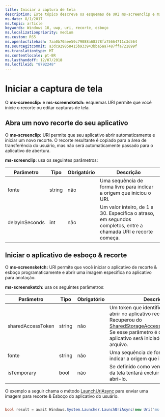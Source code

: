 ```yaml
---
title: Iniciar a captura de tela
description: Este tópico descreve os esquemas de URI ms-screenclip e ms-screensketch. Seu aplicativo pode usar esses esquemas de URI para iniciar o aplicativo de recorte & esboço ou abrir um novo recorte.
ms.date: 8/1/2017
ms.topic: article
keywords: Windows 10, uwp, uri, recorte, esboço
ms.localizationpriority: medium
ms.custom: RS5
ms.openlocfilehash: 7aa0b70aee50c79088a68378fa75664711c3d564
ms.sourcegitcommit: a3dc929858415b933943bba5aa7487ffa721899f
ms.translationtype: MT
ms.contentlocale: pt-BR
ms.lasthandoff: 12/07/2018
ms.locfileid: "8792248"
---
```

# <a name="launch-screen-snipping"></a>Iniciar a captura de tela

O **ms-screenclip:** e **ms-screensketch:** esquemas URI permite que você inicie o recorte ou editar capturas de tela.

## <a name="open-a-new-snip-from-your-app"></a>Abra um novo recorte do seu aplicativo

O **ms-screenclip:** URI permite que seu aplicativo abrir automaticamente e iniciar um novo recorte. O recorte resultante é copiado para a área de transferência do usuário, mas não será automaticamente passado para o aplicativo de abertura.

**ms-screenclip:** usa os seguintes parâmetros:

| Parâmetro | Tipo | Obrigatório | Descrição |
| --- | --- | --- | --- |
| fonte | string | não | Uma sequência de forma livre para indicar a origem que iniciou o URI. |
| delayInSeconds | int | não | Um valor inteiro, de 1 a 30. Especifica o atraso, em segundos completos, entre a chamada URI e recorte começa. |

## <a name="launching-the-snip--sketch-app"></a>Iniciar o aplicativo de esboço & recorte

O **ms-screensketch:** URI permite que você iniciar o aplicativo de recorte & esboço programaticamente e abrir uma imagem específica no aplicativo para anotação.

**ms-screensketch:** usa os seguintes parâmetros:

| Parâmetro | Tipo | Obrigatório | Descrição |
| --- | --- | --- | --- |
| sharedAccessToken | string | não | Um token que identifica o arquivo para abrir no aplicativo recorte & esboço. Recuperou do [SharedStorageAccessManager.AddFile](https://docs.microsoft.com/uwp/api/windows.applicationmodel.datatransfer.sharedstorageaccessmanager.addfile). Se esse parâmetro é omitido, o aplicativo será iniciado sem abrir um arquivo. |
| fonte | string | não | Uma sequência de forma livre para indicar a origem que iniciou o URI. |
| isTemporary | bool | não | Se definido como verdadeiro, esboço da tela tentará excluir o arquivo após abri-lo. |

O exemplo a seguir chama o método [LaunchUriAsync](https://docs.microsoft.com/uwp/api/Windows.System.Launcher#Windows_System_Launcher_LaunchUriAsync_Windows_Foundation_Uri_) para enviar uma imagem para recorte & Esboço do aplicativo do usuário.

```csharp

bool result = await Windows.System.Launcher.LaunchUriAsync(new Uri("ms-screensketch:edit?source=MyApp&isTemporary=false&sharedAccessToken=2C37ADDA-B054-40B5-8B38-11CED1E1A2D"));

```
